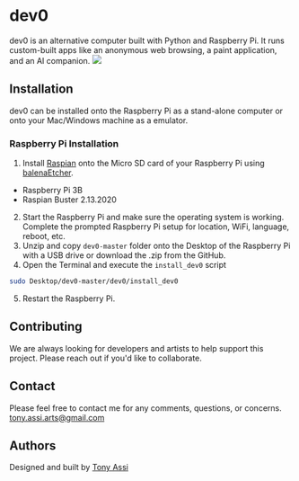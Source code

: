 # dev0
dev0 is an alternative computer built with Python and Raspberry Pi. It runs custom-built apps like an anonymous web browsing, a paint application, and an AI companion.
![](dev0_gif.gif)

## Installation
dev0 can be installed onto the Raspberry Pi as a stand-alone computer or onto your Mac/Windows machine as a emulator. 

### Raspberry Pi Installation
1) Install [Raspian](http://downloads.raspberrypi.org/raspbian_full/images/raspbian_full-2020-02-14/2020-02-13-raspbian-buster-full.zip) onto the Micro SD card of your Raspberry Pi using [balenaEtcher](https://www.balena.io/etcher/).
* Raspberry Pi 3B
* Raspian Buster 2.13.2020 
2) Start the Raspberry Pi and make sure the operating system is working. Complete the prompted Raspberry Pi setup for location, WiFi, language, reboot, etc. 
3) Unzip and copy `dev0-master` folder onto the Desktop of the Raspberry Pi with a USB drive or download the .zip from the GitHub. 
4) Open the Terminal and execute the `install_dev0` script
```bash
sudo Desktop/dev0-master/dev0/install_dev0
```
5) Restart the Raspberry Pi. 

## Contributing
We are always looking for developers and artists to help support this project. Please reach out if you'd like to collaborate. 

## Contact
Please feel free to contact me for any comments, questions, or concerns.
tony.assi.arts@gmail.com

## Authors
Designed and built by [Tony Assi](https://tonyassi.com/)
